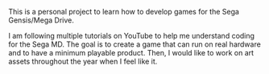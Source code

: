 This is a personal project to learn how to develop games for the Sega Gensis/Mega Drive.

I am following multiple tutorials on YouTube to help me understand coding for the Sega MD. The goal is to create a game that can run on real hardware and to have a minimum playable product. Then, I would like to work on art assets throughout the year when I feel like it.
